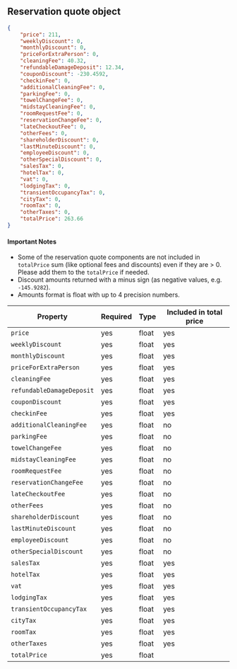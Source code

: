 ## Reservation quote object

```json
{
    "price": 211,
    "weeklyDiscount": 0,
    "monthlyDiscount": 0,
    "priceForExtraPerson": 0,
    "cleaningFee": 40.32,
    "refundableDamageDeposit": 12.34,
    "couponDiscount": -230.4592,
    "checkinFee": 0,
    "additionalCleaningFee": 0,
    "parkingFee": 0,
    "towelChangeFee": 0,
    "midstayCleaningFee": 0,
    "roomRequestFee": 0,
    "reservationChangeFee": 0,
    "lateCheckoutFee": 0,
    "otherFees": 0,
    "shareholderDiscount": 0,
    "lastMinuteDiscount": 0,
    "employeeDiscount": 0,
    "otherSpecialDiscount": 0,
    "salesTax": 0,
    "hotelTax": 0,
    "vat": 0,
    "lodgingTax": 0,
    "transientOccupancyTax": 0,
    "cityTax": 0,
    "roomTax": 0,
    "otherTaxes": 0,
    "totalPrice": 263.66
}
```
#### Important Notes

 - Some of the reservation quote components are not included in `totalPrice` sum (like optional fees and discounts) even if they are > 0. Please add them to the `totalPrice` if needed.
 - Discount amounts returned with a minus sign (as negative values, e.g. `-145.9282`).
 - Amounts format is float with up to 4 precision numbers.

Property | Required | Type | Included in total price
-------- | -------- | ---- | -----------------------
`price` | yes | float | yes
`weeklyDiscount` | yes | float | yes
`monthlyDiscount` | yes | float | yes
`priceForExtraPerson` | yes | float | yes
`cleaningFee` | yes | float | yes
`refundableDamageDeposit` | yes | float | yes
`couponDiscount` | yes | float | yes
`checkinFee` | yes | float | yes
`additionalCleaningFee` | yes | float | no
`parkingFee` | yes | float | no
`towelChangeFee` | yes | float | no
`midstayCleaningFee` | yes | float | no
`roomRequestFee` | yes | float | no
`reservationChangeFee` | yes | float | no
`lateCheckoutFee` | yes | float | no
`otherFees` | yes | float | no
`shareholderDiscount` | yes | float | no
`lastMinuteDiscount` | yes | float | no
`employeeDiscount` | yes | float | no
`otherSpecialDiscount` | yes | float | no
`salesTax` | yes | float | yes
`hotelTax` | yes | float | yes
`vat` | yes | float | yes
`lodgingTax` | yes | float | yes
`transientOccupancyTax` | yes | float | yes
`cityTax` | yes | float | yes
`roomTax` | yes | float | yes
`otherTaxes` | yes | float | yes
`totalPrice` | yes | float |
